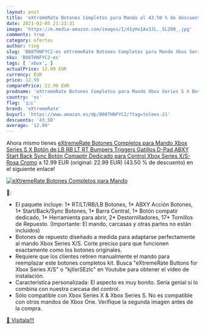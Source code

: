 ```yaml
---
layout: post
title: 'eXtremeRate Botones Completos para Mando al 43.50 % de descuento'
date: 2021-02-05 21:23:31
image: 'https://m.media-amazon.com/images/I/41yHx1Ax3JL._SL200_.jpg'
comments: true
category: ofertas
author: ring
slug: 'B08THNFYC2-es eXtremeRate Botones Completos para Mando Xbox Series S X...'
sku: 'B08THNFYC2-es'
tags: [ 'xbox', ]
actualPrice: 12.99 EUR
currency: EUR
price: 12.99
comparePrice: 22.99 EUR
prodname: 'eXtremeRate Botones Completos para Mando Xbox Series S X Botón de LB RB LT RT Bumpers Triggers Gatillos D-Pad ABXY Start Back Sync Botón Comaptir Dedicado para Control Xbox Series X/S-Rosa Cromo'
country: 'es'
flag: '🇪🇸'
brand: 'eXtremeRate'
buyurl: 'https://www.amazon.es/dp/B08THNFYC2/?tag=tolees-21'
descuento: '43.50'
average: '12.99'
---
```


Ahora mismo tienes [eXtremeRate Botones Completos para Mando Xbox Series S X Botón de LB RB LT RT Bumpers Triggers Gatillos D-Pad ABXY Start Back Sync Botón Comaptir Dedicado para Control Xbox Series X/S-Rosa Cromo](https://www.amazon.es/dp/B08THNFYC2/?tag=tolees-21) a 12.99 EUR (original: 22.99 EUR) (43.50 %  de descuento) en el siguiente enlace!

[![eXtremeRate Botones Completos para Mando](https://m.media-amazon.com/images/I/41yHx1Ax3JL._SL200_.jpg)](https://www.amazon.es/dp/B08THNFYC2/?tag=tolees-21)

🔎:

- El paquete incluye: 1* RT/LT/RB/LB Botones, 1* ABXY Acción Botones, 1* Start/Back/Sync Botones, 1* Barra Central, 1* Botón compatir dedicado, 1* Herramienta para abrir, 2* Destornilladores, 17* Tornillos de Repuesto. (Importante: El mando, carcasas y otras partes no están incluidos)
- Botones de repuesto diseñado a medida para adaptarse perfectamente al mando Xbox Series X/S. Corte preciso para que funcionen exactamente como los botones originales.
- Requiere que los clientes retiren manualmente el mando para reemplazar este botones completos kit. Busca "eXtremeRate Buttons for Xbox Series X/S" o "kjIIxrSEzlc" en Youtube para obtener el vídeo de instalación.
- Característica personalizada: El aspecto es muy bonito. Sería genial si lo combina con nuestra carcasa del control.
- Sólo compatible con Xbox Series X & Xbox Series S. No es compatible con otros mandos de Xbox One. Verifique la segunda imagen antes de la compra.

[🛒 Visítala!!!](https://www.amazon.es/dp/B08THNFYC2/?tag=tolees-21)
